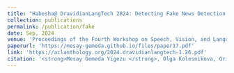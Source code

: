 ```yaml
---
title: "Habesha@ DravidianLangTech 2024: Detecting Fake News Detection in Dravidian Languages using Deep Learning"
collection: publications
permalink: /publication/fake
date: Sep, 2024
venue: 'Proceedings of the Fourth Workshop on Speech, Vision, and Language Technologies for Dravidian Languages'
paperurl: 'https://mesay-gemeda.github.io/files/paper17.pdf'
link: 'https://aclanthology.org/2024.dravidianlangtech-1.26.pdf'
citation: '<strong>Mesay Gemeda Yigezu </strong>, Olga Kolesnikova, Grigori Sidorov, Alexander Gelbukh. 2024. &quot;Habesha@ DravidianLangTech 2024: &quot; Detecting Fake News Detection in Dravidian Languages using Deep Learning.&quot; <i>Proceedings of the Fourth Workshop on Speech, Vision, and Language Technologies for Dravidian Languages</i>'
---
```

